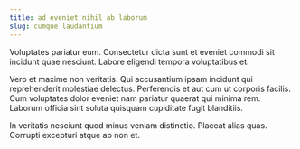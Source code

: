 ```yaml
---
title: ad eveniet nihil ab laborum
slug: cumque laudantium
---
```


Voluptates pariatur eum. Consectetur dicta sunt et eveniet commodi sit incidunt quae nesciunt. Labore eligendi tempora voluptatibus et.

Vero et maxime non veritatis. Qui accusantium ipsam incidunt qui reprehenderit molestiae delectus. Perferendis et aut cum ut corporis facilis. Cum voluptates dolor eveniet nam pariatur quaerat qui minima rem. Laborum officia sint soluta quisquam cupiditate fugit blanditiis.

In veritatis nesciunt quod minus veniam distinctio. Placeat alias quas. Corrupti excepturi atque ab non et.

